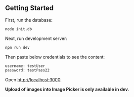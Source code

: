 ## Getting Started

First, run the database:

```bash
node init.db
```

Next, run development server:

```bash
npm run dev
```

Then paste below credentials to see the content:

```bash
username: testUser
password: testPass22
```

Open [http://localhost:3000](http://localhost:3000).

**Upload of images into Image Picker is only available in dev**.